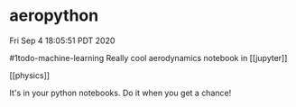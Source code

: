 # aeropython
Fri Sep 4 18:05:51 PDT 2020 

 #1todo-machine-learning Really cool aerodynamics notebook in [[jupyter]]

[[physics]]

It's in your python notebooks. Do it when you get a chance!